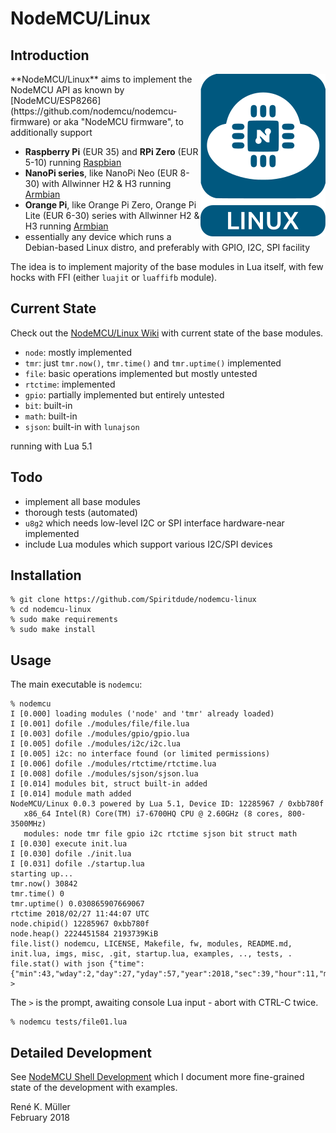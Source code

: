 # NodeMCU/Linux

## Introduction

<img src="https://raw.githubusercontent.com/Spiritdude/nodemcu-linux/master/imgs/nodemcu-linux.png" align=right>
**NodeMCU/Linux** aims to implement the NodeMCU API as known by [NodeMCU/ESP8266](https://github.com/nodemcu/nodemcu-firmware) or aka "NodeMCU firmware", to additionally support

- **Raspberry Pi** (EUR 35) and **RPi Zero** (EUR 5-10) running [Raspbian](https://www.raspberrypi.org/downloads/raspbian/)
- **NanoPi series**, like NanoPi Neo (EUR 8-30) with Allwinner H2 & H3 running [Armbian](https://armbian.org)
- **Orange Pi**, like Orange Pi Zero, Orange Pi Lite (EUR 6-30) series with Allwinner H2 & H3 running [Armbian](https://armbian.org)
- essentially any device which runs a Debian-based Linux distro, and preferably with GPIO, I2C, SPI facility

The idea is to implement majority of the base modules in Lua itself, with few hocks with FFI (either `luajit` or `luaffifb` module). 

## Current State

Check out the [NodeMCU/Linux Wiki](https://github.com/Spiritdude/nodemcu-linux/wiki) with current state of the base modules.
- `node`: mostly implemented
- `tmr`: just `tmr.now()`, `tmr.time()` and `tmr.uptime()` implemented
- `file`: basic operations implemented but mostly untested
- `rtctime`: implemented
- `gpio`: partially implemented but entirely untested
- `bit`: built-in
- `math`: built-in
- `sjson`: built-in with `lunajson`

running with Lua 5.1

## Todo
- implement all base modules
- thorough tests (automated)
- `u8g2` which needs low-level I2C or SPI interface hardware-near implemented
- include Lua modules which support various I2C/SPI devices

## Installation

```
% git clone https://github.com/Spiritdude/nodemcu-linux
% cd nodemcu-linux
% sudo make requirements
% sudo make install
```

## Usage

The main executable is `nodemcu`:

```
% nodemcu
I [0.000] loading modules ('node' and 'tmr' already loaded)
I [0.001] dofile ./modules/file/file.lua
I [0.003] dofile ./modules/gpio/gpio.lua
I [0.005] dofile ./modules/i2c/i2c.lua
I [0.005] i2c: no interface found (or limited permissions)
I [0.006] dofile ./modules/rtctime/rtctime.lua
I [0.008] dofile ./modules/sjson/sjson.lua
I [0.014] modules bit, struct built-in added
I [0.014] module math added
NodeMCU/Linux 0.0.3 powered by Lua 5.1, Device ID: 12285967 / 0xbb780f
   x86_64 Intel(R) Core(TM) i7-6700HQ CPU @ 2.60GHz (8 cores, 800-3500MHz)
   modules: node tmr file gpio i2c rtctime sjson bit struct math
I [0.030] execute init.lua
I [0.030] dofile ./init.lua
I [0.031] dofile ./startup.lua
starting up...
tmr.now() 30842
tmr.time() 0
tmr.uptime() 0.030865907669067
rtctime 2018/02/27 11:44:07 UTC
node.chipid() 12285967 0xbb780f
node.heap() 2224451584 2193739KiB
file.list() nodemcu, LICENSE, Makefile, fw, modules, README.md, init.lua, imgs, misc, .git, startup.lua, examples, .., tests, .
file.stat() with json {"time":{"min":43,"wday":2,"day":27,"yday":57,"year":2018,"sec":39,"hour":11,"mon":2},"is_arch":false,"name":"README.md","is_sys":false,"is_rdonly":false,"is_hidden":false,"is_dir":false,"size":2205}
> 
```

The `>` is the prompt, awaiting console Lua input - abort with CTRL-C twice.

```
% nodemcu tests/file01.lua
```

## Detailed Development

See [NodeMCU Shell Development](https://spiritdude.wordpress.com/2018/02/26/nodemcu-linux/) which I document more fine-grained state of the development with examples.


Ren&eacute; K. M&uuml;ller<br>
February 2018
